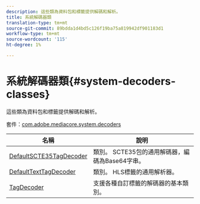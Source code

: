 ```yaml
---
description: 這些類為資料包和標籤提供解碼和解析。
title: 系統解碼器類
translation-type: tm+mt
source-git-commit: 89bdda1d4bd5c126f19ba75a819942df901183d1
workflow-type: tm+mt
source-wordcount: '115'
ht-degree: 1%

---
```



# 系統解碼器類{#system-decoders-classes}

這些類為資料包和標籤提供解碼和解析。

套件：[com.adobe.mediacore.system.decoders](https://help.adobe.com/en_US/primetime/api/psdk/asdoc-dhls_1.4/com/adobe/mediacore/system/decoders/package-detail.html)

| 名稱 | 說明 |
|---|---|
| [DefaultSCTE35TagDecoder](https://help.adobe.com/en_US/primetime/api/psdk/asdoc-dhls_1.4/com/adobe/mediacore/system/decoders/DefaultSCTE35TagDecoder.html) | 類別。 SCTE35包的通用解碼器，編碼為Base64字串。 |
| [DefaultTextTagDecoder](https://help.adobe.com/en_US/primetime/api/psdk/asdoc-dhls_1.4/com/adobe/mediacore/system/decoders/DefaultTextTagDecoder.html) | 類別。 HLS標籤的通用解析器。 |
| [TagDecoder](https://help.adobe.com/en_US/primetime/api/psdk/asdoc-dhls_1.4/com/adobe/mediacore/system/decoders/TagDecoder.html) | 支援各種自訂標籤的解碼器的基本類別。 |

